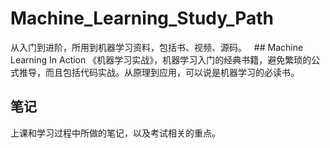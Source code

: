# Machine_Learning_Study_Path
从入门到进阶，所用到机器学习资料，包括书、视频、源码。
 
## Machine Learning In Action
《机器学习实战》，机器学习入门的经典书籍，避免繁琐的公式推导，而且包括代码实战。从原理到应用，可以说是机器学习的必读书。

## 笔记
上课和学习过程中所做的笔记，以及考试相关的重点。
